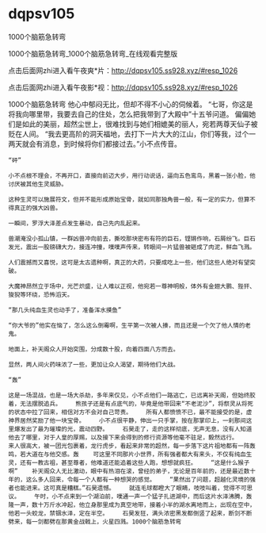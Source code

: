 # dqpsv105
1000个脑筋急转弯

1000个脑筋急转弯_1000个脑筋急转弯_在线观看完整版

点击后面网zhi进入看午夜爽*片：http://dqpsv105.ss928.xyz/#resp_1026

点击后面网zhi进入看午夜影*视：http://dqpsv105.ss928.xyz/#resp_1026

1000个脑筋急转弯    他心中郁闷无比，但却不得不小心的伺候着。    “七哥，你这是将我向哪里带，我要去自己的住处，怎么把我带到了大殿中”十五爷问道。    偏偏她们是如此的美丽，超然尘世上，很难找到与她们相媲美的丽人，宛若两尊天仙子被贬在人间。    “我去更高阶的洞天福地，去打下一片大大的江山，你们等我，过个一两天就会有消息，到时候将你们都接过去。”小不点传音。

    “砰”

    小不点根不理会，不再开口，直接向前迈大步，用行动说话，逼向五色鸾鸟，黑着一张小脸，他讨厌被其他生灵威胁。

    这种生灵可以施展符文，但并不能形成原始宝骨，就如同那独角兽一般，有一定的实力，但算不得真正的强大凶兽。

    一瞬间，罗浮大泽差点发生暴动，自己先内乱起来。

    兽潮淹没小孤山镇，一群凶兽冲向前去，撕咬那块密布有符的巨石，铿锵作响，石屑纷飞。巨石发光，震出一股磅礴大力，接连冲撞，噗噗声传来，转眼间一片猛兽被砸成了肉泥，鲜血飞溅。

    人们震撼而又喜悦，这可是太古遗种啊，真正的大药，只要成吃上一些，他们这些人绝对有望突破。

    大魔神昂然立于场中，光芒炽盛，让人难以正视，他宛若一尊神明般，体外有金翅大鹏、狴犴、狻猊等环绕，恐怖滔天。

    “那几头纯血生灵也动手了，准备浑水摸鱼”

    “你大爷的”他实在恼了，怎么这么倒霉啊，生平第一次被人揍，而且还是一个欠了他人情的老鬼。

    地面上，补天阁众人开始突围，分成数十股，向着四面八方而去。

    显然，两人间火药味浓了一些，更加让众人渴望，期待他们大战。

    “轰”

    这是一场混战，也是一场大杀劫，多年来仅见，小不点他们一路逃亡，已远离补天阁，但始终胶着，无法摆脱追兵。    熊孩子还是有点底气的，毕竟是他带回来“不老泥沙”，将祭灵从将死的状态中拉了回来，相信对方不会对自己苛责。    所有人都愤愤不已，最不能接受的是，虚神界居然奖励了他一块宝骨。    小不点很平静，伸出一只手掌，按在那掌印上，一刹那间这里爆发出了最为璀璨的光，震动四野。    石昊走了，走的这样彻底，无声无息，没有人知道他去了哪里，对于人皇的厚赐，以及接下来会得到的修行资源等他毫不驻足，毅然远行。    来人很高大，被一团光包裹着，龙行虎步，看起来非常的超然，每一步落下这片祖地都有一阵轰鸣，若大道在与他交感。轰    可这里不同那片小世界，所有强者都大有来头，不仅有纯血生灵，还有一教古祖，甚至尊者，他难道还能追着这些人跑，想想就疯狂。    “这是什么猴子啊”    补天阁众人无比激动，眼中有热泪在滚，曾经的弟子，无论是百年前的，还是最近数十年的，这么多人回来，令每一个人都有一种想哭的感觉。    “果然出了问题，超越化灵境的强者也能进来。这可真是糟糕。”石昊遗憾。    就连毛球都瞪大了眼睛，吱吱叫着，觉得不可思议。    午时，小不点来到一个湖泊前，噗通一声一个猛子扎进湖中，而后这片水泽沸腾，轰隆一声，数十万斤水冲起，他立身那里成为真空地带，接着小半的湖水离地而上，出现在空中，他若一头蛟龙，禁锢水泽，定在半空。    石昊发狂，满头浓密黑发都倒竖了起来，断剑不断劈来，每一剑都劈在那黄金战戟上，火星四溅。1000个脑筋急转弯
